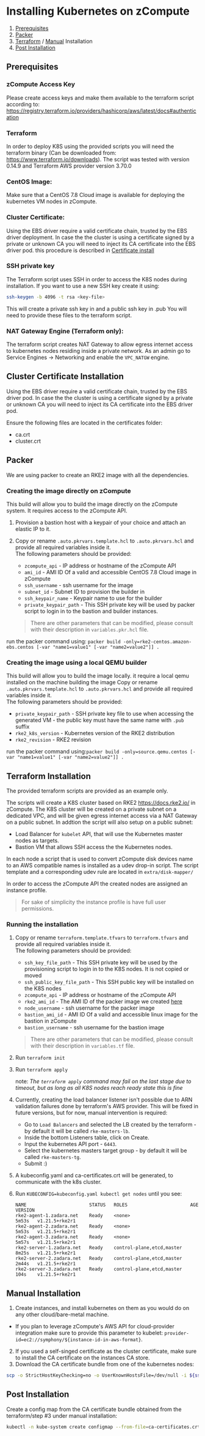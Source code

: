 # Installing Kubernetes on zCompute

1. [Prerequisites](#prerequisites)
2. [Packer](#packer)
2. [Terraform](#terraform-installation) / [Manual](#manual-installation) Installation
3. [Post Installation](#post-installation)

## Prerequisites

### zCompute Access Key

Please create access keys and make them available to the terraform script according to: https://registry.terraform.io/providers/hashicorp/aws/latest/docs#authentication

### Terraform

In order to deploy K8S using the provided scripts you will need the terraform binary (Can be downloaded from: https://www.terraform.io/downloads). The script was tested with version 0.14.9 and Terraform AWS provider version 3.70.0

### CentOS Image:

Make sure that a CentOS 7.8 Cloud image is available for deploying the kubernetes VM nodes in zCompute.

### Cluster Certificate:

Using the EBS driver require a valid certificate chain, trusted by the EBS driver deployment.
In case the the cluster is using a certificate signed by a private or unknown CA you will need to inject its CA certificate into the EBS driver pod.
this procedure is described in [Certificate install](#cluster-certificate-installation)

### SSH private key

The Terraform script uses SSH in order to access the K8S nodes during installation.
If you want to use a new SSH key create it using:

```sh
ssh-keygen -b 4096 -t rsa <key-file>
```

This will create a private ssh key in <key-file> and a public ssh key in <key-file>.pub
You will need to provide these files to the terraform script.

### NAT Gateway Engine (Terraform only):

The terraform script creates NAT Gateway to allow egress internet access to kubernetes nodes residing inside a private network.
As an admin go to Service Engines -> Networking and enable the `VPC_NATGW` engine.

## Cluster Certificate Installation

Using the EBS driver require a valid certificate chain, trusted by the EBS driver pod.
In case the the cluster is using a certificate signed by a private or unknown CA you will need to inject its CA certificate into the EBS driver pod.

Ensure the following files are located in the certificates folder:

- ca.crt
- cluster.crt

## Packer
We are using packer to create an RKE2 image with all the dependencies.

### Creating the image directly on zCompute
This build will allow you to build the image directly on the zCompute system.
It requires access to the zCompute API.
 
1. Provision a bastion host with a keypair of your choice and attach an elastic IP to it.
1. Copy or rename `.auto.pkrvars.template.hcl` to `.auto.pkrvars.hcl` and provide all required variables inside it. </br>
   The following parameters should be provided:

   - `zcompute_api` - IP address or hostname of the zCompute API
   - `ami_id` - AMI ID Of a valid and accessible CentOS 7.8 Cloud image in zCompute
   - `ssh_username` - ssh username for the image
   - `subnet_id` - Subnet ID to provision the builder in
   - `ssh_keypair_name` - Keypair name to use for the builder
   - `private_keypair_path` - This SSH private key will be used by packer script to login in to the bastion and builder instances.

   > There are other parameters that can be modified, please consult with their description in `variables.pkr.hcl` file.

run the packer command using: `packer build -only=rke2-centos.amazon-ebs.centos [-var "name1=value1" [-var "name2=value2"]] .`

### Creating the image using a local QEMU builder
This build will allow you to build the image locally. 
it require a local qemu installed on the machine building the image
Copy or rename `.auto.pkrvars.template.hcl` to `.auto.pkrvars.hcl` and provide all required variables inside it. </br>
The following parameters should be provided:

   - `private_keypair_path` - SSH private key file to use when accessing the generated VM - 
   the public key must have the same name with `.pub` suffix 
   - `rke2_k8s_version` - Kubernetes version of the RKE2 distribution
   - `rke2_revision` - RKE2 revision

run the packer command using:`packer build -only=source.qemu.centos [-var "name1=value1" [-var "name2=value2"]] .`

## Terraform Installation

The provided terraform scripts are provided as an example only.

The scripts will create a K8S cluster based on RKE2 https://docs.rke2.io/ in zCompute.
The K8S cluster will be created on a private subnet on a dedicated VPC, and will be given egress internet access via a NAT Gateway on a public subnet.
In addtion the script will also setup on a public subnet:

- Load Balancer for `kubelet` API, that will use the Kubernetes master nodes as targets.
- Bastion VM that allows SSH access the the Kubernetes nodes.

In each node a script that is used to convert zCompute disk devices name to an AWS compatible names is installed as a udev drop-in script.
The script template and a corresponding udev rule are located in `extra/disk-mapper/`

In order to access the zCompute API the created nodes are assigned an instance profile.

> For sake of simplicity the instance profile is have full user permissions.

### Running the installation

1. Copy or rename `terraform.template.tfvars` to `terraform.tfvars` and provide all required variables inside it. </br>
   The following parameters should be provided:

   - `ssh_key_file_path` - This SSH private key will be used by the provisioning script to login in to the K8S nodes. It is not copied or moved
   - `ssh_public_key_file_path` - This SSH public key will be installed on the K8S nodes
   - `zcompute_api` - IP address or hostname of the zCompute API
   - `rke2_ami_id` - The AMI ID of the packer image we created [here](#packer)
   - `node_username` - ssh username for the packer image
   - `bastion_ami_id` - AMI ID Of a valid and accessible linux image for the bastion in zCompute
   - `bastion_username` - ssh username for the bastion image

   > There are other parameters that can be modified, please consult with their description in `variables.tf` file.

2. Run `terraform init`
3. Run `terraform apply`

   note: _The `terraform apply` command may fail on the last stage due to timeout, but as long as all K8S nodes reach ready state this is fine_

4. Currently, creating the load balancer listener isn't possible due to ARN validation failures done by terraform's AWS provider.
   This will be fixed in future versions, but for now, manual intervention is required:

   - Go to `Load Balancers` and selected the LB created by the terraform - by default it will be called `rke-masters-lb`.
   - Inside the bottom Listeners table, click on Create.
   - Input the kubernetes API port - `6443`.
   - Select the kubernetes masters target group - by default it will be called `rke-masters-tg`.
   - Submit :)

5. A kubeconfig.yaml and ca-certificates.crt will be generated, to communicate with the k8s cluster.
6. Run `KUBECONFIG=kubeconfig.yaml kubectl get nodes` until you see:

   ```shell
   NAME                       STATUS   ROLES                       AGE     VERSION
   rke2-agent-1.zadara.net    Ready    <none>                      5m53s   v1.21.5+rke2r1
   rke2-agent-2.zadara.net    Ready    <none>                      5m53s   v1.21.5+rke2r1
   rke2-agent-3.zadara.net    Ready    <none>                      5m57s   v1.21.5+rke2r1
   rke2-server-1.zadara.net   Ready    control-plane,etcd,master   8m25s   v1.21.5+rke2r1
   rke2-server-2.zadara.net   Ready    control-plane,etcd,master   2m44s   v1.21.5+rke2r1
   rke2-server-3.zadara.net   Ready    control-plane,etcd,master   104s    v1.21.5+rke2r1
   ```

## Manual Installation

1. Create instances, and install kubernetes on them as you would do on any other cloud/bare-metal machine.

- If you plan to leverage zCompute's AWS API for cloud-provider integration make sure to provide this parameter to kubelet: `provider-id=ec2://symphony/${instance-id-in-aws-format}`.

2. If you used a self-singed certificate as the cluster certificate, make sure to install the CA certificate on the instances CA store.
3. Download the CA certificate bundle from one of the kubernetes nodes:

```sh
scp -o StrictHostKeyChecking=no -o UserKnownHostsFile=/dev/null -i ${ssh_key_file_path} centos@${kubernetes-node-public-ip}:/etc/pki/ca-trust/extracted/pem/tls-ca-bundle.pem ca-certificates.crt
```

## Post Installation

Create a config map from the CA certificate bundle obtained from the terraform/step #3 under manual installation:

```sh
kubectl -n kube-system create configmap --from-file=ca-certificates.crt zcompute-ca-certificates-bundle
```